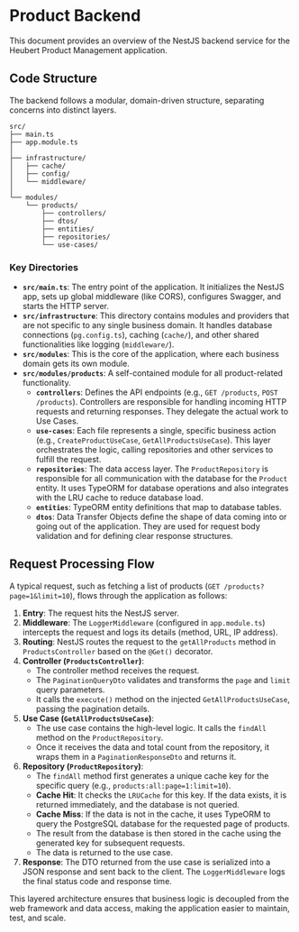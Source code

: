 # Product Backend

This document provides an overview of the NestJS backend service for the Heubert Product Management application.

## Code Structure

The backend follows a modular, domain-driven structure, separating concerns into distinct layers.

```
src/
├── main.ts
├── app.module.ts
│
├── infrastructure/
│   ├── cache/
│   ├── config/
│   └── middleware/
│
└── modules/
    └── products/
        ├── controllers/
        ├── dtos/
        ├── entities/
        ├── repositories/
        └── use-cases/
```

### Key Directories

-   **`src/main.ts`**: The entry point of the application. It initializes the NestJS app, sets up global middleware (like CORS), configures Swagger, and starts the HTTP server.
-   **`src/infrastructure`**: This directory contains modules and providers that are not specific to any single business domain. It handles database connections (`pg.config.ts`), caching (`cache/`), and other shared functionalities like logging (`middleware/`).
-   **`src/modules`**: This is the core of the application, where each business domain gets its own module.
-   **`src/modules/products`**: A self-contained module for all product-related functionality.
    -   **`controllers`**: Defines the API endpoints (e.g., `GET /products`, `POST /products`). Controllers are responsible for handling incoming HTTP requests and returning responses. They delegate the actual work to Use Cases.
    -   **`use-cases`**: Each file represents a single, specific business action (e.g., `CreateProductUseCase`, `GetAllProductsUseCase`). This layer orchestrates the logic, calling repositories and other services to fulfill the request.
    -   **`repositories`**: The data access layer. The `ProductRepository` is responsible for all communication with the database for the `Product` entity. It uses TypeORM for database operations and also integrates with the LRU cache to reduce database load.
    -   **`entities`**: TypeORM entity definitions that map to database tables.
    -   **`dtos`**: Data Transfer Objects define the shape of data coming into or going out of the application. They are used for request body validation and for defining clear response structures.

## Request Processing Flow

A typical request, such as fetching a list of products (`GET /products?page=1&limit=10`), flows through the application as follows:

1.  **Entry**: The request hits the NestJS server.
2.  **Middleware**: The `LoggerMiddleware` (configured in `app.module.ts`) intercepts the request and logs its details (method, URL, IP address).
3.  **Routing**: NestJS routes the request to the `getAllProducts` method in `ProductsController` based on the `@Get()` decorator.
4.  **Controller (`ProductsController`)**:
    -   The controller method receives the request.
    -   The `PaginationQueryDto` validates and transforms the `page` and `limit` query parameters.
    -   It calls the `execute()` method on the injected `GetAllProductsUseCase`, passing the pagination details.
5.  **Use Case (`GetAllProductsUseCase`)**:
    -   The use case contains the high-level logic. It calls the `findAll` method on the `ProductRepository`.
    -   Once it receives the data and total count from the repository, it wraps them in a `PaginationResponseDto` and returns it.
6.  **Repository (`ProductRepository`)**:
    -   The `findAll` method first generates a unique cache key for the specific query (e.g., `products:all:page=1:limit=10`).
    -   **Cache Hit**: It checks the `LRUCache` for this key. If the data exists, it is returned immediately, and the database is not queried.
    -   **Cache Miss**: If the data is not in the cache, it uses TypeORM to query the PostgreSQL database for the requested page of products.
    -   The result from the database is then stored in the cache using the generated key for subsequent requests.
    -   The data is returned to the use case.
7.  **Response**: The DTO returned from the use case is serialized into a JSON response and sent back to the client. The `LoggerMiddleware` logs the final status code and response time.

This layered architecture ensures that business logic is decoupled from the web framework and data access, making the application easier to maintain, test, and scale.
